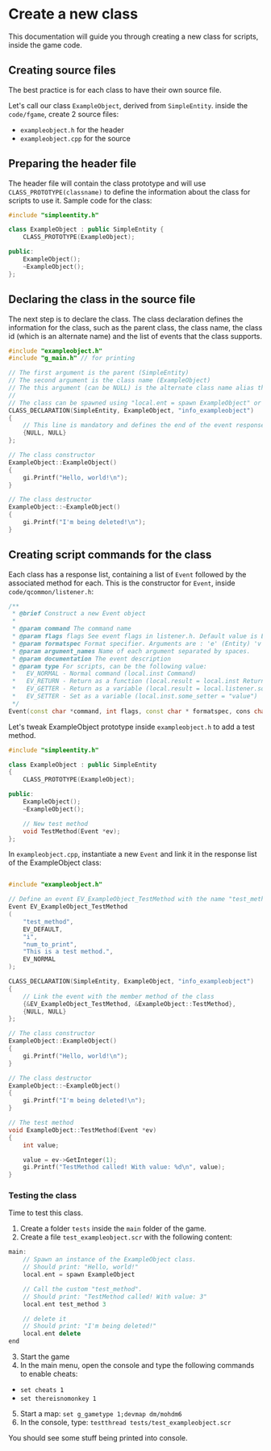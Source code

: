 # Create a new class

This documentation will guide you through creating a new class for scripts, inside the game code.

## Creating source files

The best practice is for each class to have their own source file.

Let's call our class `ExampleObject`, derived from `SimpleEntity`. inside the `code/fgame`, create 2 source files:
  - `exampleobject.h` for the header
  - `exampleobject.cpp` for the source

## Preparing the header file

The header file will contain the class prototype and will use `CLASS_PROTOTYPE(classname)` to define the information about the class for scripts to use it.
Sample code for the class:

```cpp
#include "simpleentity.h"

class ExampleObject : public SimpleEntity {
    CLASS_PROTOTYPE(ExampleObject);

public:
    ExampleObject();
    ~ExampleObject();
};
```

## Declaring the class in the source file

The next step is to declare the class. The class declaration defines the information for the class, such as the parent class, the class name, the class id (which is an alternate name) and the list of events that the class supports.

```cpp
#include "exampleobject.h"
#include "g_main.h" // for printing

// The first argument is the parent (SimpleEntity)
// The second argument is the class name (ExampleObject)
// The this argument (can be NULL) is the alternate class name alias the class ID (info_exampleobject)
//
// The class can be spawned using "local.ent = spawn ExampleObject" or "local.ent = spawn info_exampleobject"
CLASS_DECLARATION(SimpleEntity, ExampleObject, "info_exampleobject")
{
    // This line is mandatory and defines the end of the event response
    {NULL, NULL}
};

// The class constructor
ExampleObject::ExampleObject()
{
    gi.Printf("Hello, world!\n");
}

// The class destructor
ExampleObject::~ExampleObject()
{
    gi.Printf("I'm being deleted!\n");
}
```

## Creating script commands for the class

Each class has a response list, containing a list of `Event` followed by the associated method for each.
This is the constructor for `Event`, inside `code/qcommon/listener.h`:
```cpp
/**
 * @brief Construct a new Event object
 * 
 * @param command The command name
 * @param flags flags See event flags in listener.h. Default value is EV_DEFAULT
 * @param formatspec Format specifier. Arguments are : 'e' (Entity) 'v' (Vector) 'i' (Integer) 'f' (Float) 's' (String) 'b' (Boolean). Upper case letter = optional
 * @param argument_names Name of each argument separated by spaces.
 * @param documentation The event description
 * @param type For scripts, can be the following value:
 *   EV_NORMAL - Normal command (local.inst Command)
 *   EV_RETURN - Return as a function (local.result = local.inst ReturnCommand)
 *   EV_GETTER - Return as a variable (local.result = local.listener.some_getter)
 *   EV_SETTER - Set as a variable (local.inst.some_setter = "value")
 */
Event(const char *command, int flags, const char * formatspec, cons char *argument_names, const char *documentation, byte type = EV_NORMAL);
```

Let's tweak ExampleObject prototype inside `exampleobject.h` to add a test method.

```cpp
#include "simpleentity.h"

class ExampleObject : public SimpleEntity
{
    CLASS_PROTOTYPE(ExampleObject);

public:
    ExampleObject();
    ~ExampleObject();

    // New test method
    void TestMethod(Event *ev);
};
```

In `exampleobject.cpp`, instantiate a new `Event` and link it in the response list of the ExampleObject class:

```cpp

#include "exampleobject.h"

// Define an event EV_ExampleObject_TestMethod with the name "test_method", accepting 1 argument of type "integer"
Event EV_ExampleObject_TestMethod
(
    "test_method",
    EV_DEFAULT,
    "i",
    "num_to_print",
    "This is a test method.",
    EV_NORMAL
);

CLASS_DECLARATION(SimpleEntity, ExampleObject, "info_exampleobject")
{
    // Link the event with the member method of the class
    {&EV_ExampleObject_TestMethod, &ExampleObject::TestMethod},
    {NULL, NULL}
};

// The class constructor
ExampleObject::ExampleObject()
{
    gi.Printf("Hello, world!\n");
}

// The class destructor
ExampleObject::~ExampleObject()
{
    gi.Printf("I'm being deleted!\n");
}

// The test method
void ExampleObject::TestMethod(Event *ev)
{
    int value;

    value = ev->GetInteger(1);
    gi.Printf("TestMethod called! With value: %d\n", value);
}
```

### Testing the class

Time to test this class.
1) Create a folder `tests` inside the `main` folder of the game.
2) Create a file `test_exampleobject.scr` with the following content:

```cpp
main:
    // Spawn an instance of the ExampleObject class.
    // Should print: "Hello, world!"
    local.ent = spawn ExampleObject

    // Call the custom "test_method".
    // Should print: "TestMethod called! With value: 3"
    local.ent test_method 3

    // delete it
    // Should print: "I'm being deleted!"
    local.ent delete
end
```

3) Start the game
4) In the main menu, open the console and type the following commands to enable cheats:
  - `set cheats 1`
  - `set thereisnomonkey 1`
5) Start a map: `set g_gametype 1;devmap dm/mohdm6`
6) In the console, type: `testthread tests/test_exampleobject.scr`

You should see some stuff being printed into console.
